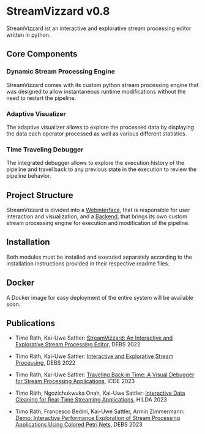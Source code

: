 # StreamVizzard v0.8

StreamVizzard ist an interactive and explorative stream processing editor written in python.

## Core Components

### Dynamic Stream Processing Engine

StreamVizzard comes with its custom python stream processing engine that 
was designed to allow instantaneous runtime modifications without the need to restart the pipeline.

### Adaptive Visualizer

The adaptive visualizer allows to explore the processed data by displaying the data
each operator processed as well as various different statistics.

### Time Traveling Debugger

The integrated debugger allows to explore the execution history of the pipeline and travel back
to any previous state in the execution to review the pipeline behavior.

## Project Structure

StreamVizzard is divided into a [Webinterface](Frontend/readme.md), that is responsible for user interaction
and visualization, and a [Backend](Backend/readme.md), that brings its own custom stream processing engine
for execution and modification of the pipeline.

## Installation

Both modules must be installed and executed separately according to the installation instructions provided in their respective readme files.

## Docker

A Docker image for easy deployment of the entire system will be available soon.



## Publications

- Timo Räth, Kai-Uwe Sattler: [StreamVizzard: An Interactive and Explorative Stream Processing Editor](https://dl.acm.org/doi/pdf/10.1145/3524860.3543283), DEBS 2022

- Timo Räth, Kai-Uwe Sattler: [Interactive and Explorative Stream Processing](https://dl.acm.org/doi/pdf/10.1145/3524860.3543287), DEBS 2022

- Timo Räth, Kai-Uwe Sattler: [Traveling Back in Time: A Visual Debugger for Stream Processing Applications](https://ieeexplore.ieee.org/document/10184546), ICDE 2023

- Timo Räth, Ngozichukwuka Onah, Kai-Uwe Sattler: [Interactive Data Cleaning for Real-Time Streaming Applications](https://dl.acm.org/doi/pdf/10.1145/3597465.3605229), HILDA 2023

- Timo Räth, Francesco Bedini, Kai-Uwe Sattler, Armin Zimmermann: [Demo: Interactive Performance Exploration of Stream Processing Applications Using Colored Petri Nets](https://dl.acm.org/doi/10.1145/3583678.3603280), DEBS 2023